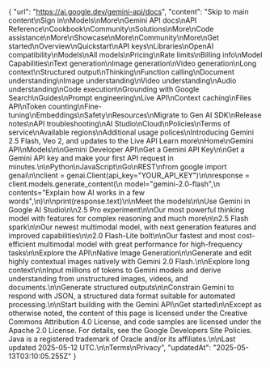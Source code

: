 {
  "url": "https://ai.google.dev/gemini-api/docs",
  "content": "Skip to main content\nSign in\nModels\nMore\nGemini API docs\nAPI Reference\nCookbook\nCommunity\nSolutions\nMore\nCode assistance\nMore\nShowcase\nMore\nCommunity\nMore\nGet started\nOverview\nQuickstart\nAPI keys\nLibraries\nOpenAI compatibility\nModels\nAll models\nPricing\nRate limits\nBilling info\nModel Capabilities\nText generation\nImage generation\nVideo generation\nLong context\nStructured output\nThinking\nFunction calling\nDocument understanding\nImage understanding\nVideo understanding\nAudio understanding\nCode execution\nGrounding with Google Search\nGuides\nPrompt engineering\nLive API\nContext caching\nFiles API\nToken counting\nFine-tuning\nEmbeddings\nSafety\nResources\nMigrate to Gen AI SDK\nRelease notes\nAPI troubleshooting\nAI Studio\nCloud\nPolicies\nTerms of service\nAvailable regions\nAdditional usage polices\nIntroducing Gemini 2.5 Flash, Veo 2, and updates to the Live API Learn more\nHome\nGemini API\nModels\n\nGemini Developer API\nGet a Gemini API Key\n\nGet a Gemini API key and make your first API request in minutes.\n\nPython\nJavaScript\nGo\nREST\nfrom google import genai\n\nclient = genai.Client(api_key=\"YOUR_API_KEY\")\n\nresponse = client.models.generate_content(\n    model=\"gemini-2.0-flash\",\n    contents=\"Explain how AI works in a few words\",\n)\n\nprint(response.text)\n\nMeet the models\n\nUse Gemini in Google AI Studio\n\n2.5 Pro experiment\n\nOur most powerful thinking model with features for complex reasoning and much more\n\n2.5 Flash spark\n\nOur newest multimodal model, with next generation features and improved capabilities\n\n2.0 Flash-Lite bolt\n\nOur fastest and most cost-efficient multimodal model with great performance for high-frequency tasks\n\nExplore the API\nNative Image Generation\n\nGenerate and edit highly contextual images natively with Gemini 2.0 Flash.\n\nExplore long context\n\nInput millions of tokens to Gemini models and derive understanding from unstructured images, videos, and documents.\n\nGenerate structured outputs\n\nConstrain Gemini to respond with JSON, a structured data format suitable for automated processing.\n\nStart building with the Gemini API\nGet started\n\nExcept as otherwise noted, the content of this page is licensed under the Creative Commons Attribution 4.0 License, and code samples are licensed under the Apache 2.0 License. For details, see the Google Developers Site Policies. Java is a registered trademark of Oracle and/or its affiliates.\n\nLast updated 2025-05-12 UTC.\n\nTerms\nPrivacy",
  "updatedAt": "2025-05-13T03:10:05.255Z"
}